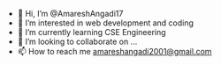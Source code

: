 - 👋 Hi, I’m @AmareshAngadi17
- 👀 I’m interested in web development and coding 
- 🌱 I’m currently learning CSE Engineering 
- 💞️ I’m looking to collaborate on ...
- 📫 How to reach me amareshangadi2001@gmail.com

<!---
AmareshAngadi17/AmareshAngadi17 is a ✨ special ✨ repository because its `README.md` (this file) appears on your GitHub profile.
You can click the Preview link to take a look at your changes.
--->

